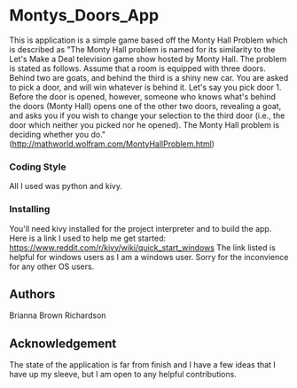 # Montys_Doors_App
This is application is a simple game based off the Monty Hall Problem which is described as "The Monty Hall problem is named for its similarity to the Let's Make a Deal television game show hosted by Monty Hall. The problem is stated as follows. Assume that a room is equipped with three doors. Behind two are goats, and behind the third is a shiny new car. You are asked to pick a door, and will win whatever is behind it. Let's say you pick door 1. Before the door is opened, however, someone who knows what's behind the doors (Monty Hall) opens one of the other two doors, revealing a goat, and asks you if you wish to change your selection to the third door (i.e., the door which neither you picked nor he opened). The Monty Hall problem is deciding whether you do." (http://mathworld.wolfram.com/MontyHallProblem.html)

### Coding Style
All I used was python and kivy.

### Installing
You'll need kivy installed for the project interpreter and to build the app.
Here is a link I used to help me get started: https://www.reddit.com/r/kivy/wiki/quick_start_windows 
The link listed is helpful for windows users as I am a windows user. Sorry for the inconvience for any other OS users.

## Authors
Brianna Brown Richardson

## Acknowledgement
The state of the application is far from finish and I have a few ideas that I have up my sleeve, but I am open to any helpful contributions. 
